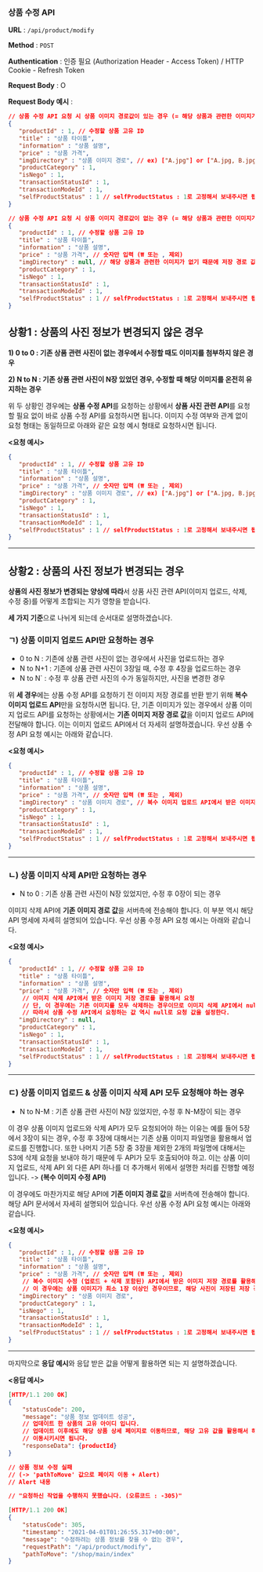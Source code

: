 ### 상품 수정 API 

**URL** : `/api/product/modify` 

**Method** : `POST`

**Authentication** : 인증 필요 (Authorization Header - Access Token) / HTTP Cookie - Refresh Token

**Request Body** :  O

**Request Body 예시** :

```json
// 상품 수정 API 요청 시 상품 이미지 경로값이 있는 경우 (= 해당 상품과 관련한 이미지가 있는 경우)
{   
   "productId" : 1, // 수정할 상품 고유 ID 
   "title" : "상품 타이틀",
   "information" : "상품 설명",
   "price" : "상품 가격",
   "imgDirectory" : "상품 이미지 경로", // ex) ["A.jpg"] or ["A.jpg, B.jpg"]
   "productCategory" : 1,
   "isNego" : 1,
   "transactionStatusId" : 1,
   "transactionModeId" : 1,
   "selfProductStatus" : 1 // selfProductStatus : 1로 고정해서 보내주시면 됩니다.
}

// 상품 수정 API 요청 시 상품 이미지 경로값이 없는 경우 (= 해당 상품과 관련한 이미지가 없는 경우)
{   
   "productId" : 1, // 수정할 상품 고유 ID 
   "title" : "상품 타이틀",
   "information" : "상품 설명",
   "price" : "상품 가격", // 숫자만 입력 (₩ 또는 , 제외)
   "imgDirectory" : null, // 해당 상품과 관련한 이미지가 없기 때문에 저장 경로 값에 null을 넣어서 요청 
   "productCategory" : 1,
   "isNego" : 1,
   "transactionStatusId" : 1,
   "transactionModeId" : 1,
   "selfProductStatus" : 1 // selfProductStatus : 1로 고정해서 보내주시면 됩니다.
}

```



## 상황1 : 상품의 사진 정보가 변경되지 않은 경우

**1) 0 to 0 : 기존 상품 관련 사진이 없는 경우에서 수정할 때도 이미지를 첨부하지 않은 경우**

**2) N to N : 기존 상품 관련 사진이 N장 있었던 경우, 수정할 때 해당 이미지를 온전히 유지하는 경우** 

위 두 상황인 경우에는 **상품 수정 API**를 요청하는 상황에서 **상품 사진 관련 API**를 요청할 필요 없이 바로 상품 수정 API를 요청하시면 됩니다.  이미지 수정 여부와 관계 없이 요청 형태는 동일하므로 아래와 같은 요청 예시 형태로 요청하시면 됩니다. 

**<요청 예시>** 

```json
{   
   "productId" : 1, // 수정할 상품 고유 ID 
   "title" : "상품 타이틀",
   "information" : "상품 설명",
   "price" : "상품 가격", // 숫자만 입력 (₩ 또는 , 제외)
   "imgDirectory" : "상품 이미지 경로", // ex) ["A.jpg"] or ["A.jpg, B.jpg"]
   "productCategory" : 1,
   "isNego" : 1,
   "transactionStatusId" : 1,
   "transactionModeId" : 1,
   "selfProductStatus" : 1 // selfProductStatus : 1로 고정해서 보내주시면 됩니다.
}

```

___

## **상황2 : 상품의 사진 정보가 변경되는 경우**

**상품의 사진 정보가 변경되는 양상에 따라**서 상품 사진 관련 API(이미지 업로드, 삭제, 수정 중)를 어떻게 조합되는 지가 영향을 받습니다.

**세 가지 기준**으로 나뉘게 되는데 순서대로 설명하겠습니다.

### ㄱ) 상품 이미지 업로드 API만 요청하는 경우 

- 0 to N : 기존에 상품 관련 사진이 없는 경우에서 사진을 업로드하는 경우
- N to N+1 : 기존에 상품 관련 사진이 3장일 때, 수정 후 4장을 업로드하는 경우 
- N to N` : 수정 후 상품 관련 사진의 수가 동일하지만, 사진을 변경한 경우 

위 **세 경우**에는 상품 수정 API를 요청하기 전 이미지 저장 경로를 반환 받기 위해 **복수 이미지 업로드 API**만을 요청하시면 됩니다. 단, 기존 이미지가 있는 경우에서 상품 이미지 업로드 API를 요청하는 상황에서는 **기존 이미지 저장 경로 값**을 이미지 업로드 API에 전달해야 합니다. 이는 이미지 업로드 API에서 더 자세히 설명하겠습니다. 우선 상품 수정 API 요청 예시는 아래와 같습니다. 

**<요청 예시>**

```json
{   
   "productId" : 1, // 수정할 상품 고유 ID 
   "title" : "상품 타이틀",
   "information" : "상품 설명",
   "price" : "상품 가격", // 숫자만 입력 (₩ 또는 , 제외)
   "imgDirectory" : "상품 이미지 경로", // 복수 이미지 업로드 API에서 받은 이미지 저장 경로를 활용해서 요청
   "productCategory" : 1,
   "isNego" : 1,
   "transactionStatusId" : 1,
   "transactionModeId" : 1,
   "selfProductStatus" : 1 // selfProductStatus : 1로 고정해서 보내주시면 됩니다.
}
```

___

### ㄴ) 상품 이미지 삭제 API만 요청하는 경우

- N to 0 : 기존 상품 관련 사진이 N장 있었지만, 수정 후 0장이 되는 경우 

이미지 삭제 API에 **기존 이미지 경로 값**을 서버측에 전송해야 합니다. 이 부분 역시 해당 API 명세에 자세히 설명되어 있습니다. 우선 상품 수정 API 요청 예시는 아래와 같습니다.  

**<요청 예시>**

```json
{   
   "productId" : 1, // 수정할 상품 고유 ID 
   "title" : "상품 타이틀",
   "information" : "상품 설명",
   "price" : "상품 가격", // 숫자만 입력 (₩ 또는 , 제외)
    // 이미지 삭제 API에서 받은 이미지 저장 경로를 활용해서 요청
    // 단, 이 경우에는 기존 이미지를 모두 삭제하는 경우이므로 이미지 삭제 API에서 null을 반환 받는다.
    // 따라서 상품 수정 API에서 요청하는 값 역시 null로 요청 값을 설정한다. 
   "imgDirectory" : null, 
   "productCategory" : 1,
   "isNego" : 1,
   "transactionStatusId" : 1,
   "transactionModeId" : 1,
   "selfProductStatus" : 1 // selfProductStatus : 1로 고정해서 보내주시면 됩니다.
}
```

___

### ㄷ) 상품 이미지 업로드 & 상품 이미지 삭제 API 모두 요청해야 하는 경우

- N to N-M : 기존 상품 관련 사진이 N장 있었지만, 수정 후 N-M장이 되는 경우 

이 경우 상품 이미지 업로드와 삭제 API가 모두 요청되어야 하는 이유는 예를 들어 5장에서 3장이 되는 경우, 수정 후 3장에 대해서는 기존 상품 이미지 파일명을 활용해서 업로드를 진행합니다. 또한 나머지 기존 5장 중 3장을 제외한 2개의 파일명에 대해서는 S3에 삭제 요청을 보내야 하기 때문에 두 API가 모두 호출되어야 하고. 이는 상품 이미지 업로드, 삭제 API 외 다른 API 하나를 더 추가해서 위에서 설명한 처리를 진행할 예정입니다. -> **(복수 이미지 수정 API)**

이 경우에도 마찬가지로 해당 API에 **기존 이미지 경로 값**을 서버측에 전송해야 합니다. 해당 API 문서에서 자세히 설명되어 있습니다. 우선 상품 수정 API 요청 예시는 아래와 같습니다.

**<요청 예시>**

```JSON
{   
   "productId" : 1, // 수정할 상품 고유 ID 
   "title" : "상품 타이틀",
   "information" : "상품 설명",
   "price" : "상품 가격", // 숫자만 입력 (₩ 또는 , 제외)
    // 복수 이미지 수정 (업로드 + 삭제 포함된) API에서 받은 이미지 저장 경로를 활용해서 요청
    // 이 경우에는 상품 이미지가 최소 1장 이상인 경우이므로, 해당 사진이 저장된 저장 경로를 반환 받는다.
   "imgDirectory" : "상품 이미지 경로", 
   "productCategory" : 1,
   "isNego" : 1,
   "transactionStatusId" : 1,
   "transactionModeId" : 1,
   "selfProductStatus" : 1 // selfProductStatus : 1로 고정해서 보내주시면 됩니다.
}
```

____

마지막으로 **응답 예시**와 응답 받은 값을 어떻게 활용하면 되는 지 설명하겠습니다.

**<응답 예시>**

```json
[HTTP/1.1 200 OK]
{
    "statusCode": 200,
    "message": "상품 정보 업데이트 성공",
    // 업데이트 한 상품의 고유 아이디 입니다. 
    // 업데이트 이후에도 해당 상품 상세 페이지로 이동하므로, 해당 고유 값을 활용해서 해당 페이지로
    // 이동시키시면 됩니다.
    "responseData": {productId}
}

// 상품 정보 수정 실패 
// (-> 'pathToMove' 값으로 페이지 이동 + Alert)
// Alert 내용

// "요청하신 작업을 수행하지 못했습니다. (오류코드 : -305)"

[HTTP/1.1 200 OK]
{
    "statusCode": 305,
    "timestamp": "2021-04-01T01:26:55.317+00:00",
    "message": "수정하려는 상품 정보를 찾을 수 없는 경우",
    "requestPath": "/api/product/modify",
    "pathToMove": "/shop/main/index"
}
```